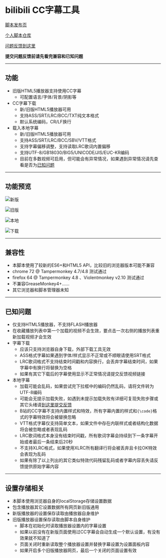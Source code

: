 bilibili CC字幕工具
=======================

[脚本发布页](https://greasyfork.org/scripts/378513)

[个人脚本仓库](https://github.com/indefined/UserScripts)

[问题反馈到这里](https://github.com/indefined/UserScripts/issues)

**提交问题反馈前请先看完兼容和已知问题**

-------------------------
## 功能

- 旧版HTML5播放器支持使用CC字幕
  - 可配置语言/字体/背景/阴影等
- CC字幕下载
  - 新/旧版HTML5播放器可用
  - 支持ASS/SRT/LRC/BCC/TXT纯文本格式
  - 默认系统编码，CR/LF换行
- 载入本地字幕
  - 新/旧版HTML5播放器可用
  - 支持ASS/SRT/LRC/BCC/SBV/VTT格式
  - 支持字幕偏移调整，支持读取LRC歌词内置偏移
  - 支持UTF-8/GB18030/BIG5/UNICODE/JIS/EUC-KR编码
  - 目前在多数视频可启用，但可能会有异常情况，如果遇到异常情况请先查看是否为[已知问题](#已知问题)

-------------------------
## 功能预览

![新版](https://greasyfork.org/system/screenshots/screenshots/000/014/323/original/newPlayer.jpg)

![旧版](https://greasyfork.org/system/screenshots/screenshots/000/014/409/original/oldPlayer.jpg)

![本地](https://greasyfork.org/system/screenshots/screenshots/000/014/446/original/local.jpg)

![下载](https://greasyfork.org/system/screenshots/screenshots/000/014/325/original/download.jpg)

-------------------------
## 兼容性

- 本脚本使用了较新的ES6+和HTML5 API，比较旧的浏览器版本可能不兼容
- chrome 72 @ Tampermonkey 4.7/4.8 测试通过
- firefox 64 @ Tampermonkey 4.8 、Violentmonkey v2.10 测试通过
- 不兼容GreaseMonkey4+……
- 其它浏览器和脚本管理器未知

-------------------------
## 已知问题

- 仅支持HTML5播放器，不支持FLASH播放器
- 在收藏播放列表中第一个加载的视频不会生效，要点击一次右侧的播放列表重新加载视频才会生效
- 字幕下载
  - 应该只支持浏览器自身下载，外部下载工具无效
  - ASS格式字幕如果遇到字体/样式显示不正常或不顺眼请使用SRT格式
  - LRC歌词格式不支持结束时间戳和内容换行，会丢弃字幕结束时间，如果字幕中有换行将替换为空格
  - 如果有其它下载后的字幕使用显示不正常情况请提交反馈视频链接
- 本地字幕
  - 加载可能会乱码，如果尝试完下拉框中的编码仍然乱码，请将文件转为UTF-8编码
  - 可能会无提示加载失败，如遇到未提示加载失败有详细可复现失败步骤或其它头绪请[到这里提交反馈](https://github.com/indefined/UserScripts/issues/6)
  - B站的CC字幕不支持内置样式和特效，所有字幕内置的样式和`{\code}`格式的字幕特效将会被替换忽略
  - VTT格式字幕仅支持简单文本，如果文件中存在内联样式或者结构化数据将会被忽略或者表现乱码
  - LRC歌词格式本身没有结束时间戳，所有歌词字幕会持续到下一条字幕开始或者最后一条结束后20秒
  - 不支持XLRC格式，如果使用XLRC所有翻译行将会被丢弃且卡拉OK特效会表现为乱码
  - 如果有除了以上列出的其它类似特效代码残留乱码或者字幕内容丢失请反馈提供原始字幕内容

-------------------------
## 设置存储相关

- 本脚本使用浏览器自身的localStorage存储设置数据
- 包含播放器其它设置数据所有网页新旧版通用
- 新版播放器的设置保存读取由播放器自身维护
- 旧版播放器设置保存读取由脚本自身维护
  - 脚本在初始化时读取播放器设置内的字幕设置
  - 如果以前没有在新版页面使用过CC字幕会自动生成一个默认设置，有没有效果就不知道了
  - 页面关闭时重新读取整个播放器设置并替换字幕设置为设置面板内容
  - 如果开启多个旧版播放器网页，最后一个关闭的页面设置有效

